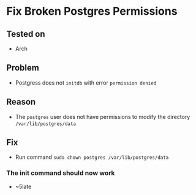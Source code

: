 # Fix Broken Postgres Permissions

## Tested on

- Arch

## Problem

- Postgress does not ``initdb`` with error ``permission denied``

## Reason

- The ``postgres`` user does not have permissions to modify the directory ``/var/lib/postgres/data``

## Fix

- Run command ``sudo chown postgres /var/lib/postgres/data``


### The init command should now work

- ~5late